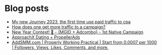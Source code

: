 # Blog posts
<!-- BLOG-POST-LIST:START -->
- [My new Journey 2023, the first time use paid traffic to cpa](https://afflift.com/f/threads/my-new-journey-2023-the-first-time-use-paid-traffic-to-cpa.10217/)
- [How does one get more traffic to a campaign?](https://afflift.com/f/threads/how-does-one-get-more-traffic-to-a-campaign.10230/)
- [New Year Contest! 🎊 - {MGID + Adcombo} - 1st Native Campaign](https://afflift.com/f/threads/new-year-contest-%F0%9F%8E%8A-mgid-adcombo-1st-native-campaign.10195/)
- [ApproachX Dating + PropellerAds](https://afflift.com/f/threads/approachx-dating-propellerads.10218/)
- [AddSMM.com | Properly Working Practical | Start from 0.0007 per 1000 | Followers, Views, Likes, Comments, and more.](https://afflift.com/f/threads/addsmm-com-properly-working-practical-start-from-0-0007-per-1000-followers-views-likes-comments-and-more.10206/)
<!-- BLOG-POST-LIST:END -->
